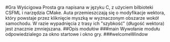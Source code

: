 #Gra Wyścigowa
Prosta gra napisana w języku C, z użyciem bilbioteki CSFML i narzędzia CMake. 
Auta przemieszczają się o modyfikacje wektora, który powstaje przez kliknięcie myszką
 w wyznaczonym obszarze wokół samochodu. W razie wypadnięcia z trasy ich "szybkość"
   (długość wektora) jest znacznie zmniejszana.
##Opis modułów
###main
Wywołanie modułu odpowiedzialego za okno startowe i okno gry.
###welcomeWindow

